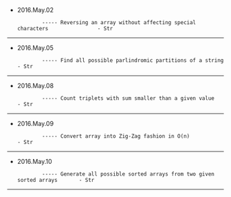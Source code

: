 - 2016.May.02

              ----- Reversing an array without affecting special characters                - Str
---

- 2016.May.05

              ----- Find all possible parlindromic partitions of a string                  - Str
---

- 2016.May.08

              ----- Count triplets with sum smaller than a given value	                   - Str
---

- 2016.May.09

              ----- Convert array into Zig-Zag fashion in O(n)			                   - Str
---

- 2016.May.10

              ----- Generate all possible sorted arrays from two given sorted arrays	   - Str
---